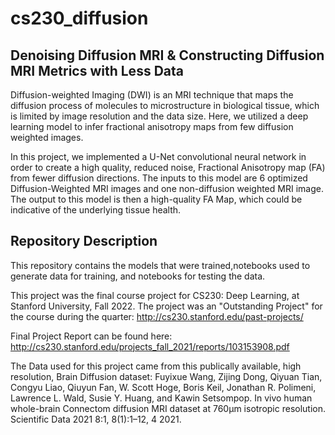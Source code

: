 # cs230_diffusion
## Denoising Diffusion MRI & Constructing Diffusion MRI Metrics with Less Data

Diffusion-weighted Imaging (DWI) is an MRI technique that maps the diffusion process of molecules to 
microstructure in biological tissue, which is limited by image resolution and the data size. Here, 
we utilized a deep learning model to infer fractional anisotropy maps from few diffusion weighted images. 

In this project, we implemented a U-Net convolutional neural network in order to create a high quality, reduced noise, Fractional Anisotropy map (FA) from fewer diffusion directions. The inputs to this model are 6 optimized Diffusion-Weighted MRI images and one non-diffusion weighted MRI image. The output to this model is then a high-quality FA Map, which could be indicative of the underlying tissue health.

## Repository Description
This repository contains the models that were trained,notebooks used to generate data for training, 
and notebooks for testing the data. 

This project was the final course project for CS230: Deep Learning, at Stanford University, Fall 2022. The project
was an "Outstanding Project" for the course during the quarter: http://cs230.stanford.edu/past-projects/

Final Project Report can be found here: 
http://cs230.stanford.edu/projects_fall_2021/reports/103153908.pdf

The Data used for this project came from this publically available, high resolution, Brain Diffusion dataset: Fuyixue Wang, Zijing Dong, Qiyuan Tian, Congyu Liao, Qiuyun Fan, W. Scott Hoge, Boris Keil, Jonathan R. Polimeni, Lawrence L. Wald, Susie Y. Huang, and Kawin Setsompop. In vivo human whole-brain Connectom diffusion MRI dataset at 760μm isotropic resolution. Scientific Data 2021 8:1, 8(1):1–12, 4 2021.
